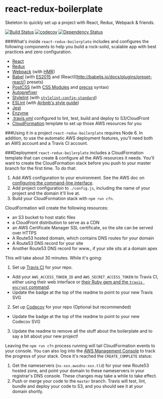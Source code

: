 # react-redux-boilerplate

Skeleton to quickly set up a project with React, Redux, Webpack & friends.

[![Build Status](https://travis-ci.org/bjacobel/react-redux-boilerplate.svg?branch=master)](https://travis-ci.org/bjacobel/react-redux-boilerplate) [![codecov](https://codecov.io/gh/bjacobel/react-redux-boilerplate/branch/master/graph/badge.svg)](https://codecov.io/gh/bjacobel/react-redux-boilerplate) [![Dependency Status](https://david-dm.org/bjacobel/react-redux-boilerplate.svg)](https://david-dm.org/bjacobel/react-redux-boilerplate)

###What's inside
`react-redux-boilerplate` includes and configures the following components to help you build a rock-solid, scalable app with best practices and zero configuration.

  - [React](https://facebook.github.io/react/)
  - [Redux](http://redux.js.org/)
  - [Webpack](https://webpack.github.io/) (with [HMR](https://webpack.github.io/docs/hot-module-replacement.html))
  - [Babel](https://babeljs.io/) (with [ES2015](http://babeljs.io/docs/plugins/preset-es2015/) and (React)[http://babeljs.io/docs/plugins/preset-react/] presets)
  - [PostCSS](http://postcss.org/) (with [CSS Modules](https://github.com/css-modules/css-modules) and [precss](https://github.com/jonathantneal/precss) syntax)
  - [Autoprefixer](https://github.com/postcss/autoprefixer)
  - [Stylelint](http://stylelint.io/) (with [`stylelint-config-standard`](https://github.com/stylelint/stylelint-config-standard))
  - [ESLint](http://eslint.org/) (with [Airbnb's style guide](http://airbnb.io/javascript/))
  - [Jest](https://facebook.github.io/jest/)
  - [Enzyme](http://airbnb.io/enzyme/)
  - [.travis.yml](https://docs.travis-ci.com/user/customizing-the-build) configured to lint, test, build and deploy to S3/CloudFront
  - [CloudFormation](https://aws.amazon.com/cloudformation/) template to set up those AWS resources for you

###Using it in a project
`react-redux-boilerplate` requires Node 6. In addition, to use the automatic AWS deployment features, you'll need both an AWS account and a Travis CI account.

###Deployment
`react-redux-boilerplate` includes a CloudFormation template that can create & configure all the AWS resources it needs. You'll want to create the CloudFormation stack before you push to your master branch for the first time. To do that:

1. Add AWS configuration to your environment. See the AWS doc on [configuring the command-line interface](http://docs.aws.amazon.com/cli/latest/userguide/cli-chap-getting-started.html).
2. Add project configuration to `./config.js`, including the name of your project and the domain it'll live at.
3. Build your CloudFormation stack with `npm run cfn`.

CloudFormation will create the following resources:

- an S3 bucket to host static files
- a CloudFront distribution to serve as a CDN
- an AWS Certificate Manager SSL certificate, so the site can be served over HTTPS
- A Route53 hosted domain, which contains DNS routes for your domain
- A Route53 DNS record for your site
- Another Route53 DNS record for www.<yoursite>, if your site sits at a domain apex

This will take about 30 minutes. While it's going:

1. Set up [Travis CI](https://travis-ci.org) for your repo.
  - Add your `AWS_ACCESS_TOKEN_ID` and `AWS_SECRET_ACCESS_TOKEN` to Travis CI, either using their web interface or [their Ruby gem and the `travis encrypt` command](https://docs.travis-ci.com/user/environment-variables/).
  - Update the badge at the top of the readme to point to your new Travis SVG
2. Set up [Codecov](https://codecov.io) for your repo (Optional but recommended)
  - Update the badge at the top of the readme to point to your new Codecov SVG
3. Update the readme to remove all the stuff about the boilerplate and to say a bit about your new project!

Leaving the `npm run cfn` process running will tail CloudFormation events to your console. You can also log into the [AWS Management Console](https://console.aws.amazon.com/cloudformation/home?region=us-east-1#/stacks?filter=active) to track the progress of your stack. Once it's reached the `CREATE_COMPLETE` status:

1. Get the nameservers (`ns-xxx.awsdns-xxx.tld`) for your new Route53 hosted zone, and point your domain to these nameservers in your registrar's DNS console. These changes may take a while to take effect.
2. Push or merge your code to the `master` branch. Travis will test, lint, bundle and deploy your code to S3, and you should see it at your domain shortly.
